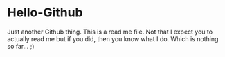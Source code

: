 # Hello-Github
Just another Github thing. 
This is a read me file. Not that I expect you to actually read me but if you did, then you know what I do. Which is nothing so far... ;)
